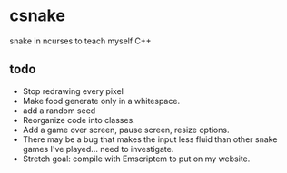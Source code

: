 # csnake
snake in ncurses to teach myself C++

## todo
* Stop redrawing every pixel
* Make food generate only in a whitespace.
* add a random seed
* Reorganize code into classes.
* Add a game over screen, pause screen, resize options.
* There may be a bug that makes the input less fluid than other snake games I've played... need to investigate.
* Stretch goal: compile with Emscriptem to put on my website.
